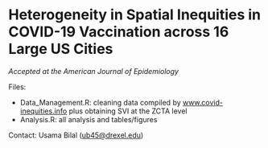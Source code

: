 # Heterogeneity in Spatial Inequities in COVID-19 Vaccination across 16 Large US Cities 

*Accepted at the American Journal of Epidemiology*

Files:

* Data_Management.R: cleaning data compiled by www.covid-inequities.info plus obtaining SVI at the ZCTA level
* Analysis.R: all analysis and tables/figures


Contact: Usama Bilal (ub45@drexel.edu)
